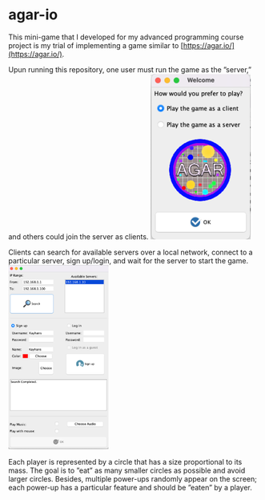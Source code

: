 # agar-io

This mini-game that I developed for my advanced programming course project is my trial of implementing a game similar to [https://agar.io/](https://agar.io/).


Upun running this repository, one user must run the game as the ”server,” and others could join the server as clients.
<img src="https://github.com/kayhan-momeni-1995/agar-io/blob/main/Sample%20pics/main%20window.png?raw=true" alt="drawing" style="width:200px;"/>







Clients can search for available servers over a local network, connect to a particular server, sign up/login, and wait for the server to start the game.
<img src="https://github.com/kayhan-momeni-1995/agar-io/blob/main/Sample%20pics/client%20settings.png?raw=true" alt="drawing" style="width:200px;"/>

Each player is represented by a circle that has a size proportional to its mass. The goal is to ”eat” as many smaller circles as possible and avoid larger circles. Besides, multiple power-ups randomly appear on the screen; each power-up has a particular feature and should be ”eaten” by a player.
